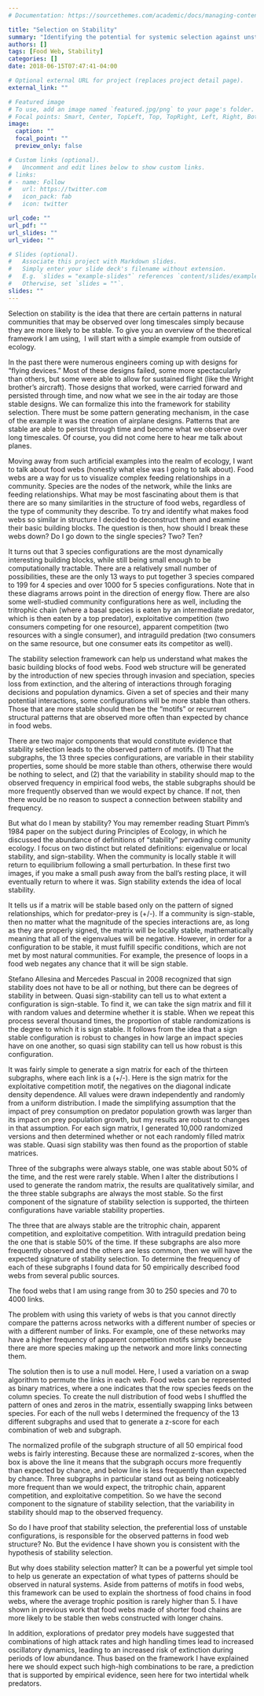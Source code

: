 ```yaml
---
# Documentation: https://sourcethemes.com/academic/docs/managing-content/

title: "Selection on Stability"
summary: "Identifying the potential for systemic selection against unstable structures."
authors: []
tags: [Food Web, Stability]
categories: []
date: 2018-06-15T07:47:41-04:00

# Optional external URL for project (replaces project detail page).
external_link: ""

# Featured image
# To use, add an image named `featured.jpg/png` to your page's folder.
# Focal points: Smart, Center, TopLeft, Top, TopRight, Left, Right, BottomLeft, Bottom, BottomRight.
image:
  caption: ""
  focal_point: ""
  preview_only: false

# Custom links (optional).
#   Uncomment and edit lines below to show custom links.
# links:
# - name: Follow
#   url: https://twitter.com
#   icon_pack: fab
#   icon: twitter

url_code: ""
url_pdf: ""
url_slides: ""
url_video: ""

# Slides (optional).
#   Associate this project with Markdown slides.
#   Simply enter your slide deck's filename without extension.
#   E.g. `slides = "example-slides"` references `content/slides/example-slides.md`.
#   Otherwise, set `slides = ""`.
slides: ""
---
```


Selection on stability is the idea that there are certain patterns in natural communities that may be observed over long timescales simply because they are more likely to be stable. To give you an overview of the theoretical framework I am using,  I will start with a simple example from outside of ecology.

In the past there were numerous engineers coming up with designs for “flying devices.” Most of these designs failed, some more spectacularly than others, but some were able to allow for sustained flight (like the Wright brother’s aircraft). Those designs that worked, were carried forward and persisted through time, and now what we see in the air today are those stable designs. We can formalize this into the framework for stability selection. There must be some pattern generating mechanism, in the case of the example it was the creation of airplane designs. Patterns that are stable are able to persist through time and become what we observe over long timescales. Of course, you did not come here to hear me talk about planes.

Moving away from such artificial examples into the realm of ecology, I want to talk about food webs (honestly what else was I going to talk about). Food webs are a way for us to visualize complex feeding relationships in a community. Species are the nodes of the network, while the links are feeding relationships. What may be most fascinating about them is that there are so many similarities in the structure of food webs, regardless of the type of community they describe. To try and identify what makes food webs so similar in structure I decided to deconstruct them and examine their basic building blocks. The question is then, how should I break these webs down? Do I go down to the single species? Two? Ten?

It turns out that 3 species configurations are the most dynamically interesting building blocks, while still being small enough to be computationally tractable. There are a relatively small number of possibilities, these are the only 13 ways to put together 3 species compared to 199 for 4 species and over 1000 for 5 species configurations. Note that in these diagrams arrows point in the direction of energy flow. There are also some well-studied community configurations here as well, including the tritrophic chain (where a basal species is eaten by an intermediate predator, which is then eaten by a top predator), exploitative competition (two consumers competing for one resource), apparent competition (two resources with a single consumer), and intraguild predation (two consumers on the same resource, but one consumer eats its competitor as well).

The stability selection framework can help us understand what makes the basic building blocks of food webs. Food web structure will be generated by the introduction of new species through invasion and speciation, species loss from extinction, and the altering of interactions through foraging decisions and population dynamics. Given a set of species and their many potential interactions, some configurations will be more stable than others. Those that are more stable should then be the “motifs” or recurrent structural patterns that are observed more often than expected by chance in food webs.

There are two major components that would constitute evidence that stability selection leads to the observed pattern of motifs. (1) That the subgraphs, the 13 three species configurations, are variable in their stability properties, some should be more stable than others, otherwise there would be nothing to select, and (2) that the variability in stability should map to the observed frequency in empirical food webs, the stable subgraphs should be more frequently observed than we would expect by chance. If not, then there would be no reason to suspect a connection between stability and frequency.

But what do I mean by stability? You may remember reading Stuart Pimm’s 1984 paper on the subject during Principles of Ecology, in which he discussed the abundance of definitions of “stability” pervading community ecology. I focus on two distinct but related definitions: eigenvalue or local stability, and sign-stability. When the community is locally stable it will return to equilibrium following a small perturbation. In these first two images, if you make a small push away from the ball’s resting place, it will eventually return to where it was. Sign stability extends the idea of local stability.

It tells us if a matrix will be stable based only on the pattern of signed relationships, which for predator-prey is (+/-). If a community is sign-stable, then no matter what the magnitude of the species interactions are, as long as they are properly signed, the matrix will be locally stable, mathematically meaning that all of the eigenvalues will be negative. However, in order for a configuration to be stable, it must fulfill specific conditions, which are not met by most natural communities. For example, the presence of loops in a food web negates any chance that it will be sign stable.

Stefano Allesina and Mercedes Pascual in 2008 recognized that sign stability does not have to be all or nothing, but there can be degrees of stability in between. Quasi sign-stability can tell us to what extent a configuration is sign-stable. To find it, we can take the sign matrix and fill it with random values and determine whether it is stable. When we repeat this process several thousand times, the proportion of stable randomizations is the degree to which it is sign stable. It follows from the idea that a sign stable configuration is robust to changes in how large an impact species have on one another, so quasi sign stability can tell us how robust is this configuration.

It was fairly simple to generate a sign matrix for each of the thirteen subgraphs, where each link is a (+/-). Here is the sign matrix for the exploitative competition motif, the negatives on the diagonal indicate density dependence. All values were drawn independently and randomly from a uniform distribution. I made the simplifying assumption that the impact of prey consumption on predator population growth was larger than its impact on prey population growth, but my results are robust to changes in that assumption. For each sign matrix, I generated 10,000 randomized versions and then determined whether or not each randomly filled matrix was stable. Quasi sign stability was then found as the proportion of stable matrices.

Three of the subgraphs were always stable, one was stable about 50% of the time, and the rest were rarely stable. When I alter the distributions I used to generate the random matrix, the results are qualitatively similar, and the three stable subgraphs are always the most stable. So the first component of the signature of stability selection is supported, the thirteen configurations have variable stability properties.

The three that are always stable are the tritrophic chain, apparent competition, and exploitative competition. With intraguild predation being the one that is stable 50% of the time. If these subgraphs are also more frequently observed and the others are less common, then we will have the expected signature of stability selection. To determine the frequency of each of these subgraphs I found data for 50 empirically described food webs from several public sources.

The food webs that I am using range from 30 to 250 species and 70 to 4000 links.

The problem with using this variety of webs is that you cannot directly compare the patterns across networks with a different number of species or with a different number of links. For example, one of these networks may have a higher frequency of apparent competition motifs simply because there are more species making up the network and more links connecting them.

The solution then is to use a null model. Here, I used a variation on a swap algorithm to permute the links in each web. Food webs can be represented as binary matrices, where a one indicates that the row species feeds on the column species. To create the null distribution of food webs I shuffled the pattern of ones and zeros in the matrix, essentially swapping links between species. For each of the null webs I determined the frequency of the 13 different subgraphs and used that to generate a z-score for each combination of web and subgraph.

The normalized profile of the subgraph structure of all 50 empirical food webs is fairly interesting. Because these are normalized z-scores, when the box is above the line it means that the subgraph occurs more frequently than expected by chance, and below line is less frequently than expected by chance. Three subgraphs in particular stand out as being noticeably more frequent than we would expect, the tritrophic chain, apparent competition, and exploitative competition. So we have the second component to the signature of stability selection, that the variability in stability should map to the observed frequency.

So do I have proof that stability selection, the preferential loss of unstable configurations, is responsible for the observed patterns in food web structure? No. But the evidence I have shown you is consistent with the hypothesis of stability selection.

But why does stability selection matter? It can be a powerful yet simple tool to help us generate an expectation of what types of patterns should be observed in natural systems. Aside from patterns of motifs in food webs, this framework can be used to explain the shortness of food chains in food webs, where the average trophic position is rarely higher than 5. I have shown in previous work that food webs made of shorter food chains are more likely to be stable then webs constructed with longer chains.

In addition, explorations of predator prey models have suggested that combinations of high attack rates and high handling times lead to increased oscillatory dynamics, leading to an increased risk of extinction during periods of low abundance. Thus based on the framework I have explained here we should expect such high-high combinations to be rare, a prediction that is supported by empirical evidence, seen here for two intertidal whelk predators.